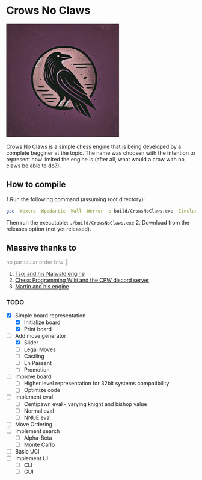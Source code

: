 # Crows No Claws

<img src="assets/CrowsNoClawsLogo.png" width="300" height="300">

Crows No Claws is a simple chess engine that is being developed by a complete begginer at the topic. The name was choosen with the intention to represent how limited the engine is (after all, what would a crow with no claws be able to do?).

## How to compile

1.Run the following command (assuming root directory):
```bash
gcc -Wextra -Wpedantic -Wall -Werror -o build/CrowsNoClaws.exe -Iincludes -Iatk_gen/kindergarten crowsnoclaws.c src/board.c src/move_generator.c src/constant.c src/atk_gen/kindergarten/kindergarten.c src/atk_gen/atk_gen_helpers.c -O3
```
 Then run the executable: `./build/CrowsNoClaws.exe`
2. Download from the releases option (not yet released).

## Massive thanks to
<span style="color: #666; opacity: 0.7;">no particular order btw :eyes:</span>
1. [Tsoj and his Nalwald engine](https://github.com/tsoj/Nalwald)
2. [Chess Programming Wiki and the CPW discord server](https://www.chessprogramming.org/)
3. [Martin and his engine](https://github.com/martinnovaak/motor/)

### TODO

- [x] Simple board representation
    - [x] Initialize board
    - [x] Print board
- [ ] Add move generator
    - [x] Slider
    - [ ] Legal Moves
    - [ ] Castling
    - [ ] En Passant
    - [ ] Promotion
- [ ] Improve board
    - [ ] Higher level representation for 32bit systems compatibility 
    - [ ] Optimize code
- [ ] Implement eval
    - [ ] Centipawn eval - varying knight and bishop value
    - [ ] Normal eval
    - [ ] NNUE eval
- [ ] Move Ordering
- [ ] Implement search
    - [ ] Alpha-Beta
    - [ ] Monte Carlo
- [ ] Basic UCI
- [ ] Implement UI
    - [ ] CLI
    - [ ] GUI
